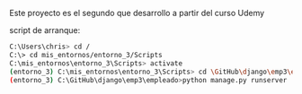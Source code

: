 Este proyecto es el segundo que desarrollo a partir del curso Udemy

script de arranque:

```bash
C:\Users\chris> cd /
C:\> cd mis_entornos/entorno_3/Scripts
C:\mis_entornos\entorno_3\Scripts> activate
(entorno_3) C:\mis_entornos\entorno_3\Scripts> cd \GitHub\django\emp3\empleado\
(entorno_3) C:\GitHub\django\emp3\empleado>python manage.py runserver
```
